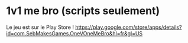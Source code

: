# 1v1 me bro (scripts seulement)

Le jeu est sur le Play Store !
https://play.google.com/store/apps/details?id=com.SebMakesGames.OneVOneMeBro&hl=fr&gl=US
